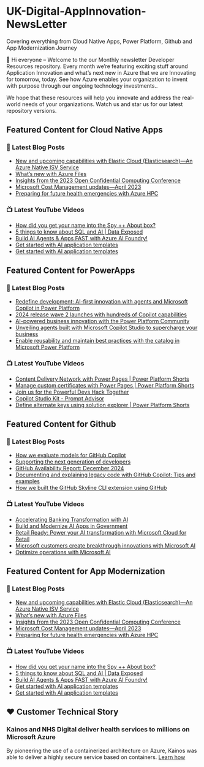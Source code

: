 # UK-Digital-AppInnovation-NewsLetter

Covering everything from Cloud Native Apps, Power Platform, Github and App Modernization Journey

👋 Hi everyone – Welcome to the our Monthly newsletter Developer Resources repository. Every month we’re featuring exciting stuff around Application Innovation and what’s next new in Azure that we are Innovating for tomorrow, today. See how Azure enables your organization to invent with purpose through our ongoing technology investments..


We hope that these resources will help you innovate and address the real-world needs of your organizations. Watch us and star us for our latest repository versions.

## Featured Content for Cloud Native Apps


### 📝 Latest Blog Posts

    
<!-- BLOGCNA:START -->
- [New and upcoming capabilities with Elastic Cloud (Elasticsearch)—An Azure Native ISV Service](https://azure.microsoft.com/blog/new-and-upcoming-capabilities-with-elastic-cloud-elasticsearch-an-azure-native-isv-service/)
- [What’s new with Azure Files](https://azure.microsoft.com/blog/what-s-new-with-azure-files/)
- [Insights from the 2023 Open Confidential Computing Conference](https://azure.microsoft.com/blog/insights-from-the-2023-open-confidential-computing-conference/)
- [Microsoft Cost Management updates—April 2023](https://azure.microsoft.com/blog/microsoft-cost-management-updates-april-2023/)
- [Preparing for future health emergencies with Azure HPC ](https://azure.microsoft.com/blog/preparing-for-future-health-emergencies-with-azure-hpc/)
<!-- BLOGCNA:END -->

### 📺 Latest YouTube Videos

 
<!-- YOUTUBECNA:START -->
- [How did you get your name into the Spy ++ About box?](https://www.youtube.com/watch?v=464tXBQ6Ohs)
- [5 things to know about SQL and AI | Data Exposed](https://www.youtube.com/watch?v=oZk2mSstOXk)
- [Build AI Agents &amp; Apps FAST with Azure AI Foundry!](https://www.youtube.com/watch?v=mnfNZmKtZ-4)
- [Get started with AI application templates](https://www.youtube.com/watch?v=yKtAbK7ndmM)
- [Get started with AI application templates](https://www.youtube.com/watch?v=NNy6qPMAg60)
<!-- YOUTUBECNA:END -->

##  Featured Content for PowerApps
### 📝 Latest Blog Posts
<!-- BLOGPOWER:START -->
- [Redefine development: AI-first innovation with agents and Microsoft Copilot in Power Platform](https://www.microsoft.com/en-us/power-platform/blog/2024/11/19/redefine-development-ai-first-innovation-with-agents-and-microsoft-copilot-in-power-platform/)
- [2024 release wave 2 launches with hundreds of Copilot capabilities](https://www.microsoft.com/en-us/dynamics-365/blog/business-leader/2024/10/29/2024-release-wave-2-launches-with-hundreds-of-copilot-capabilities/)
- [AI-powered business innovation with the Power Platform Community](https://www.microsoft.com/en-us/power-platform/blog/2024/09/18/ai-powered-business-innovation-with-the-power-platform-community/)
- [Unveiling agents built with Microsoft Copilot Studio to supercharge your business](https://www.microsoft.com/en-us/microsoft-copilot/blog/copilot-studio/unveiling-copilot-agents-built-with-microsoft-copilot-studio-to-supercharge-your-business/)
- [Enable reusability and maintain best practices with the catalog in Microsoft Power Platform](https://www.microsoft.com/en-us/power-platform/blog/2024/09/11/enable-reusability-and-maintain-best-practices-with-the-catalog-in-microsoft-power-platform/)
<!-- BLOGPOWER:END -->
 ### 📺 Latest YouTube Videos
    
<!-- YOUTUBEPOWER:START -->
- [Content Delivery Network with Power Pages | Power Platform Shorts](https://www.youtube.com/watch?v=jS8Hn9zposI)
- [Manage custom certificates with Power Pages | Power Platform Shorts](https://www.youtube.com/watch?v=noUdjtfUCkQ)
- [Join us for the Powerful Devs Hack Together](https://www.youtube.com/watch?v=4WjlEJpJQ9s)
- [Copilot Studio Kit - Prompt Advisor](https://www.youtube.com/watch?v=HY8V7tH-UHA)
- [Define alternate keys using solution explorer | Power Platform Shorts](https://www.youtube.com/watch?v=MxP6iGELjY0)
<!-- YOUTUBEPOWER:END -->

##  Featured Content for Github
### 📝 Latest Blog Posts
<!-- BLOGGITHUB:START -->
- [How we evaluate models for GitHub Copilot](https://github.blog/ai-and-ml/generative-ai/how-we-evaluate-models-for-github-copilot/)
- [Supporting the next generation of developers](https://github.blog/developer-skills/github-education/supporting-the-next-generation-of-developers/)
- [GitHub Availability Report: December 2024](https://github.blog/news-insights/company-news/github-availability-report-december-2024/)
- [Documenting and explaining legacy code with GitHub Copilot: Tips and examples](https://github.blog/ai-and-ml/github-copilot/documenting-and-explaining-legacy-code-with-github-copilot-tips-and-examples/)
- [How we built the GitHub Skyline CLI extension using GitHub](https://github.blog/developer-skills/application-development/how-we-built-the-github-skyline-cli-extension-using-github/)
<!-- BLOGGITHUB:END -->
### 📺 Latest YouTube Videos
<!-- YOUTUBEGITHUB:START -->
- [Accelerating Banking Transformation with AI](https://www.youtube.com/watch?v=KD-rkl9XFNg)
- [Build and Modernize AI Apps in Government](https://www.youtube.com/watch?v=hSijQAhF84o)
- [Retail Ready: Power your AI transformation with Microsoft Cloud for Retail](https://www.youtube.com/watch?v=HEH6W-iX4JE)
- [Microsoft customers create breakthrough innovations with Microsoft AI](https://www.youtube.com/watch?v=S6ZuXlZ8qLs)
- [Optimize operations with Microsoft AI](https://www.youtube.com/watch?v=8BNs-67x_co)
<!-- YOUTUBEGITHUB:END -->
##  Featured Content for App Modernization
### 📝 Latest Blog Posts
<!-- BLOGAPPMOD:START -->
- [New and upcoming capabilities with Elastic Cloud (Elasticsearch)—An Azure Native ISV Service](https://azure.microsoft.com/blog/new-and-upcoming-capabilities-with-elastic-cloud-elasticsearch-an-azure-native-isv-service/)
- [What’s new with Azure Files](https://azure.microsoft.com/blog/what-s-new-with-azure-files/)
- [Insights from the 2023 Open Confidential Computing Conference](https://azure.microsoft.com/blog/insights-from-the-2023-open-confidential-computing-conference/)
- [Microsoft Cost Management updates—April 2023](https://azure.microsoft.com/blog/microsoft-cost-management-updates-april-2023/)
- [Preparing for future health emergencies with Azure HPC ](https://azure.microsoft.com/blog/preparing-for-future-health-emergencies-with-azure-hpc/)
<!-- BLOGAPPMOD:END -->
### 📺 Latest YouTube Videos
<!-- YOUTUBEAPPMOD:START -->
- [How did you get your name into the Spy ++ About box?](https://www.youtube.com/watch?v=464tXBQ6Ohs)
- [5 things to know about SQL and AI | Data Exposed](https://www.youtube.com/watch?v=oZk2mSstOXk)
- [Build AI Agents &amp; Apps FAST with Azure AI Foundry!](https://www.youtube.com/watch?v=mnfNZmKtZ-4)
- [Get started with AI application templates](https://www.youtube.com/watch?v=yKtAbK7ndmM)
- [Get started with AI application templates](https://www.youtube.com/watch?v=NNy6qPMAg60)
<!-- YOUTUBEAPPMOD:END -->


## ♥️ Customer Technical Story 

### Kainos and NHS Digital deliver health services to millions on Microsoft Azure

By pioneering the use of a containerized architecture on Azure, Kainos was able to deliver a highly secure service based on containers. [Learn how](https://customers.microsoft.com/en-us/story/1368348549535774520-kainos-and-nhs-digital-deliver-health-services-to-millions-on-microsoft-azure)

